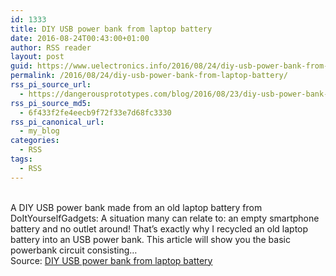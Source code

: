 ```yaml
---
id: 1333
title: DIY USB power bank from laptop battery
date: 2016-08-24T00:43:00+01:00
author: RSS reader
layout: post
guid: https://www.uelectronics.info/2016/08/24/diy-usb-power-bank-from-laptop-battery/
permalink: /2016/08/24/diy-usb-power-bank-from-laptop-battery/
rss_pi_source_url:
  - https://dangerousprototypes.com/blog/2016/08/23/diy-usb-power-bank-from-laptop-battery/
rss_pi_source_md5:
  - 6f433f2fe4eecb9f72f33e7d68fc3330
rss_pi_canonical_url:
  - my_blog
categories:
  - RSS
tags:
  - RSS
---
```

&#013;  
A DIY USB power bank made from an old laptop battery from DoItYourselfGadgets: A situation many can relate to: an empty smartphone battery and no outlet around! That’s exactly why I recycled an old laptop battery into an USB power bank. This article will show you the basic powerbank circuit consisting…&#013;  
Source: <a href="https://dangerousprototypes.com/blog/2016/08/23/diy-usb-power-bank-from-laptop-battery/" target="_blank">DIY USB power bank from laptop battery</a>